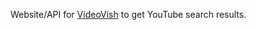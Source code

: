 Website/API for [VideoVish](https://github.com/Bernard-Borg/VideOVish) to get YouTube search results.
